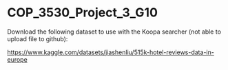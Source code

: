 # COP_3530_Project_3_G10

Download the following dataset to use with the Koopa searcher (not able to upload file to github):

https://www.kaggle.com/datasets/jiashenliu/515k-hotel-reviews-data-in-europe

